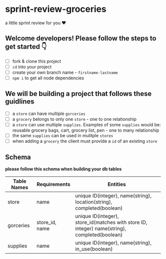 # sprint-review-groceries
a little sprint review for you ♥️

## Welcome developers! Please follow the steps to get started 👇

- [ ] fork & clone this project 
- [ ] `cd` into your project 
- [ ] create your own branch name - `firstname-lastname`
- [ ] `npm i` to get all node dependencies 

## We will be building a project that follows these guidlines

- [ ] a `store` can have multiple `gorceries` 
- [ ] a `grocery` belongs to only one `store` - one to one relationship
- [ ] a `store` can use multiple `supplies`. Examples of some `supplies` would be: reusable grocery bags, cart, grocery list, pen - one to many relationship 
- [ ] the same `supplies` can be used in mulitple `stores`
- [ ] when adding a `grocery` the client must provide a `id` of an existing `store`

## Schema 
**please follow this schema when building your db tables**

| Table Names | Requirements | Entities
| ------- | ---- | ---------- |
| store  | name | unique ID(integer), name(string), location(string), completed(boolean)  |
| gorceries | store_id, name | unique ID(integer), store_id(matches with store ID, integer) name(string), completed(boolean)  |
| supplies | name | unique ID(integer), name(string), in_use(boolean) |

